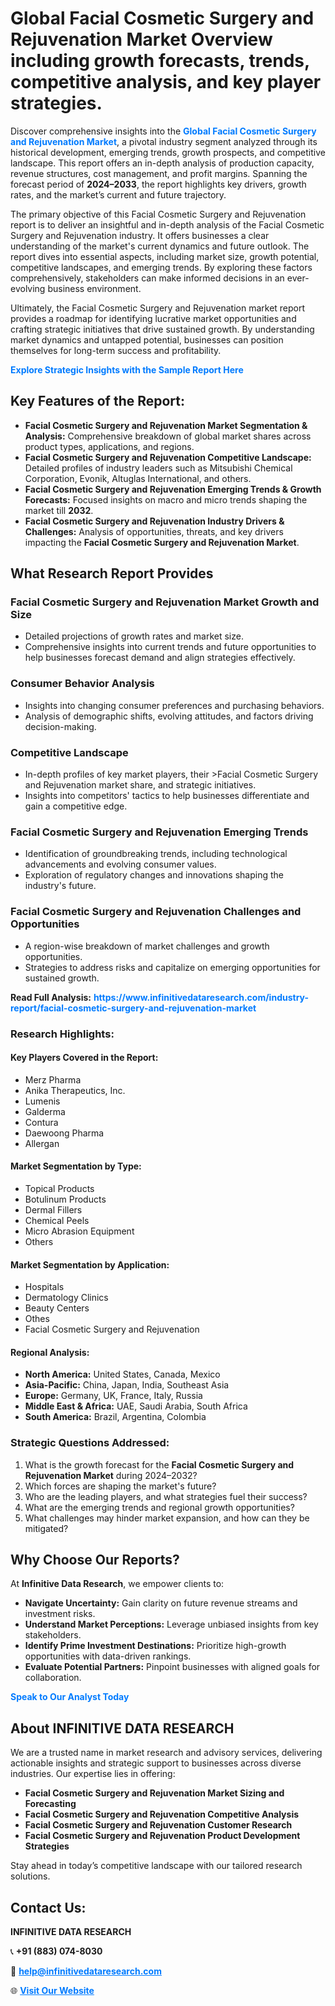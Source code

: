 <h1>Global Facial Cosmetic Surgery and Rejuvenation Market Overview including growth forecasts, trends, competitive analysis, and key player strategies.</h1>
<p>
Discover comprehensive insights into the 
<a href="https://www.infinitivedataresearch.com/industry-report/facial-cosmetic-surgery-and-rejuvenation-market" rel="dofollow" style="color: #007BFF; text-decoration: none;"><strong>Global Facial Cosmetic Surgery and Rejuvenation Market</strong></a>, a pivotal industry segment analyzed through its historical development, emerging trends, growth prospects, and competitive landscape. This report offers an in-depth analysis of production capacity, revenue structures, cost management, and profit margins. Spanning the forecast period of <strong>2024–2033</strong>, the report highlights key drivers, growth rates, and the market’s current and future trajectory.
</p>
<p>
The primary objective of this Facial Cosmetic Surgery and Rejuvenation report is to deliver an insightful and in-depth analysis of the Facial Cosmetic Surgery and Rejuvenation industry. It offers businesses a clear understanding of the market's current dynamics and future outlook. The report dives into essential aspects, including market size, growth potential, competitive landscapes, and emerging trends. By exploring these factors comprehensively, stakeholders can make informed decisions in an ever-evolving business environment.
</p>
<p>
Ultimately, the Facial Cosmetic Surgery and Rejuvenation market report provides a roadmap for identifying lucrative market opportunities and crafting strategic initiatives that drive sustained growth. By understanding market dynamics and untapped potential, businesses can position themselves for long-term success and profitability.
</p>
<p>
<a href="https://www.infinitivedataresearch.com/request-sample/reportId=112438" style="color: #007BFF; text-decoration: none;"><strong>Explore Strategic Insights with the Sample Report Here</strong></a>
</p>

<h2>Key Features of the Report:</h2>
<ul>
<li><strong>Facial Cosmetic Surgery and Rejuvenation Market Segmentation & Analysis:</strong> Comprehensive breakdown of global market shares across product types, applications, and regions.</li>
<li><strong>Facial Cosmetic Surgery and Rejuvenation Competitive Landscape:</strong> Detailed profiles of industry leaders such as Mitsubishi Chemical Corporation, Evonik, Altuglas International, and others.</li>
<li><strong>Facial Cosmetic Surgery and Rejuvenation Emerging Trends & Growth Forecasts:</strong> Focused insights on macro and micro trends shaping the market till <strong>2032</strong>.</li>
<li><strong>Facial Cosmetic Surgery and Rejuvenation Industry Drivers & Challenges:</strong> Analysis of opportunities, threats, and key drivers impacting the <strong>Facial Cosmetic Surgery and Rejuvenation Market</strong>.</li>
</ul>

<h2>What Research Report Provides</h2>
<h3>Facial Cosmetic Surgery and Rejuvenation Market Growth and Size</h3>
<ul>
<li>Detailed projections of growth rates and market size.</li>
<li>Comprehensive insights into current trends and future opportunities to help businesses forecast demand and align strategies effectively.</li>
</ul>

<h3>Consumer Behavior Analysis</h3>
<ul>
<li>Insights into changing consumer preferences and purchasing behaviors.</li>
<li>Analysis of demographic shifts, evolving attitudes, and factors driving decision-making.</li>
</ul>

<h3>Competitive Landscape</h3>
<ul>
<li>In-depth profiles of key market players, their >Facial Cosmetic Surgery and Rejuvenation market share, and strategic initiatives.</li>
<li>Insights into competitors' tactics to help businesses differentiate and gain a competitive edge.</li>
</ul>

<h3>Facial Cosmetic Surgery and Rejuvenation Emerging Trends</h3>
<ul>
<li>Identification of groundbreaking trends, including technological advancements and evolving consumer values.</li>
<li>Exploration of regulatory changes and innovations shaping the industry's future.</li>
</ul>

<h3>Facial Cosmetic Surgery and Rejuvenation Challenges and Opportunities</h3>
<ul>
<li>A region-wise breakdown of market challenges and growth opportunities.</li>
<li>Strategies to address risks and capitalize on emerging opportunities for sustained growth.</li>
</ul>
<p><strong>Read Full Analysis:</strong> <a href="https://www.infinitivedataresearch.com/industry-report/facial-cosmetic-surgery-and-rejuvenation-market" rel="dofollow" style="color: #007BFF; text-decoration: none;"><strong>https://www.infinitivedataresearch.com/industry-report/facial-cosmetic-surgery-and-rejuvenation-market</strong></a></p>
<h3>Research Highlights:</h3>
<h4>Key Players Covered in the Report:</h4>
<ul><li>Merz Pharma</li><li>Anika Therapeutics, Inc.</li><li>Lumenis</li><li>Galderma</li><li>Contura</li><li>Daewoong Pharma</li><li>Allergan</li></ul>
<h4>Market Segmentation by Type:</h4>
<ul><li>Topical Products</li><li>Botulinum Products</li><li>Dermal Fillers</li><li>Chemical Peels</li><li>Micro Abrasion Equipment</li><li>Others</li></ul>
<h4>Market Segmentation by Application:</h4>
<ul><li>Hospitals</li><li>Dermatology Clinics</li><li>Beauty Centers</li><li>Othes</li><li>Facial Cosmetic Surgery and Rejuvenation</li></ul>

<h4>Regional Analysis:</h4>
<ul>
<li><strong>North America:</strong> United States, Canada, Mexico</li>
<li><strong>Asia-Pacific:</strong> China, Japan, India, Southeast Asia</li>
<li><strong>Europe:</strong> Germany, UK, France, Italy, Russia</li>
<li><strong>Middle East & Africa:</strong> UAE, Saudi Arabia, South Africa</li>
<li><strong>South America:</strong> Brazil, Argentina, Colombia</li>
</ul>

<h3>Strategic Questions Addressed:</h3>
<ol>
<li>What is the growth forecast for the <strong>Facial Cosmetic Surgery and Rejuvenation Market</strong> during 2024–2032?</li>
<li>Which forces are shaping the market's future?</li>
<li>Who are the leading players, and what strategies fuel their success?</li>
<li>What are the emerging trends and regional growth opportunities?</li>
<li>What challenges may hinder market expansion, and how can they be mitigated?</li>
</ol>

<h2>Why Choose Our Reports?</h2>
<p>At <strong>Infinitive Data Research</strong>, we empower clients to:</p>
<ul>
<li><strong>Navigate Uncertainty:</strong> Gain clarity on future revenue streams and investment risks.</li>
<li><strong>Understand Market Perceptions:</strong> Leverage unbiased insights from key stakeholders.</li>
<li><strong>Identify Prime Investment Destinations:</strong> Prioritize high-growth opportunities with data-driven rankings.</li>
<li><strong>Evaluate Potential Partners:</strong> Pinpoint businesses with aligned goals for collaboration.</li>
</ul>
<p><a href="https://www.infinitivedataresearch.com/industry-report/facial-cosmetic-surgery-and-rejuvenation-market" rel="dofollow" style="color: #007BFF; text-decoration: none;"><strong>Speak to Our Analyst Today</strong></a></p>

<h2>About INFINITIVE DATA RESEARCH</h2>
<p>We are a trusted name in market research and advisory services, delivering actionable insights and strategic support to businesses across diverse industries. Our expertise lies in offering:</p>
<ul>
<li><strong>Facial Cosmetic Surgery and Rejuvenation Market Sizing and Forecasting</strong></li>
<li><strong>Facial Cosmetic Surgery and Rejuvenation Competitive Analysis</strong></li>
<li><strong>Facial Cosmetic Surgery and Rejuvenation Customer Research</strong></li>
<li><strong>Facial Cosmetic Surgery and Rejuvenation Product Development Strategies</strong></li>
</ul>
<p>Stay ahead in today’s competitive landscape with our tailored research solutions.</p>

<h2>Contact Us:</h2>
<p><strong>INFINITIVE DATA RESEARCH</strong></p>
<p>📞 <strong>+91 (883) 074-8030</strong></p>
<p>📧 <strong><a href="mailto:help@infinitivedataresearch.com" style="color: #007BFF;">help@infinitivedataresearch.com</a></strong></p>
<p>🌐 <strong><a href="https://www.infinitivedataresearch.com" rel="dofollow" style="color: #007BFF;">Visit Our Website</a></strong></p>